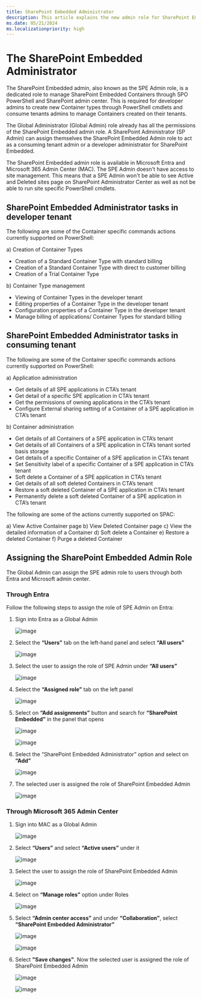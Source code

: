 ```yaml
---
title: SharePoint Embedded Administrator 
description: This article explains the new admin role for SharePoint Embedded.
ms.date: 05/21/2024
ms.localizationpriority: high
---
```


# The SharePoint Embedded Administrator 

The SharePoint Embedded admin, also known as the SPE Admin role, is a dedicated role to manage SharePoint Embedded Containers through SPO PowerShell and SharePoint admin center. This is required for developer admins to create new Container types through PowerShell cmdlets and  consume tenants admins to manage Containers created on their tenants. 

The Global Administrator (Global Admin) role already has all the permissions of the SharePoint Embedded admin role. A SharePoint Administrator (SP Admin) can assign themselves the SharePoint Embedded Admin role to act as a consuming tenant admin or a developer administrator for SharePoint Embedded. 

The SharePoint Embedded admin role is available in Microsoft Entra and Microsoft 365 Admin Center (MAC). The SPE Admin doesn't have access to site management. This means that a SPE Admin won't be able to see Active and Deleted sites page on SharePoint Administrator Center as well as not be able to run site specific PowerShell cmdlets. 

## SharePoint Embedded Administrator tasks in developer tenant
The following are some of the Container specific commands actions currently supported on PowerShell:

a)	Creation of Container Types
- Creation of a Standard Container Type with standard billing
- Creation of a Standard Container Type with direct to customer billing
- Creation of a Trial Container Type

b)	Container Type management
- Viewing of Container Types in the developer tenant
- Editing properties of a Container Type in the developer tenant
- Configuration properties of a Container Type in the developer tenant
- Manage billing of applications/ Container Types for standard billing

## SharePoint Embedded Administrator tasks in consuming tenant
The following are some of the Container specific commands actions currently supported on PowerShell:

a)	Application administration
- Get details of all SPE applications in CTA’s tenant
- Get detail of a specific SPE application in CTA’s tenant
- Get the permissions of owning applications in the CTA’s tenant
- Configure External sharing setting of a Container of a SPE application in CTA’s tenant

b)	Container administration
- Get details of all Containers of a SPE application in CTA’s tenant
- Get details of all Containers of a SPE application in CTA’s tenant sorted basis storage
- Get details of a specific Container of a SPE application in CTA’s tenant
- Set Sensitivity label of a specific Container of a SPE application in CTA’s tenant
- Soft delete a Container of a SPE application in CTA’s tenant
- Get details of all soft deleted Containers in CTA’s tenant
- Restore a soft deleted Container of a SPE application in CTA’s tenant
- Permanently delete a soft deleted Container of a SPE application in CTA’s tenant

The following are some of the actions currently supported on SPAC:

a)	View Active Container page
b)	View Deleted Container page
c)	View the detailed information of a Container
d)	Soft delete a Container
e)	Restore a deleted Container
f)	Purge a deleted Container

## Assigning the SharePoint Embedded Admin Role 

The Global Admin can assign the SPE admin role to users through both Entra and Microsoft admin center.  

### Through Entra 

Follow the following steps to assign the role of SPE Admin on Entra: 

1. Sign into Entra as a Global Admin 

    ![image](https://github.com/cindylay/sp-dev-docs/assets/136049061/a8e5c70e-7537-4027-8893-68a9e5108893)

1. Select the **“Users”** tab on the left-hand panel and select **“All users”**

    ![image](https://github.com/cindylay/sp-dev-docs/assets/136049061/6748a676-2a26-47a2-8429-1d24293d318a)

1. Select the user to assign the role of SPE Admin under **“All users”**

    ![image](https://github.com/cindylay/sp-dev-docs/assets/136049061/8b95316c-f324-4500-80d5-1b693568fdcf)

1. Select the **“Assigned role”** tab on the left panel

    ![image](https://github.com/cindylay/sp-dev-docs/assets/136049061/75e69958-a139-41e9-9b25-59e343c469c0)

1. Select on **“Add assignments”** button and search for **“SharePoint Embedded”** in the panel that opens

    ![image](https://github.com/cindylay/sp-dev-docs/assets/136049061/c2d9db27-bc82-49a4-82fe-f0e3cab71db9)

    ![image](https://github.com/cindylay/sp-dev-docs/assets/136049061/2a1a8b56-6e19-4bb6-9fa0-27208abb80a1)

1. Select the “SharePoint Embedded Administrator” option and select on **“Add”**

    ![image](https://github.com/cindylay/sp-dev-docs/assets/136049061/0fc19905-786e-4e9e-b592-a255c0eb71ff)

1. The selected user is assigned the role of SharePoint Embedded Admin

    ![image](https://github.com/cindylay/sp-dev-docs/assets/136049061/199eb669-565f-4022-ba82-3472403c63cf)

### Through Microsoft 365 Admin Center

1. Sign into MAC as a Global Admin

    ![image](https://github.com/cindylay/sp-dev-docs/assets/136049061/8a52b7c6-91ed-4491-9e9d-26bffc1f0385)

1. Select **“Users”** and select **“Active users”** under it

    ![image](https://github.com/cindylay/sp-dev-docs/assets/136049061/933ebbd5-595a-4d7b-b4e6-4f718ee38317)

1. Select the user to assign the role of SharePoint Embedded Admin

    ![image](https://github.com/cindylay/sp-dev-docs/assets/136049061/e9e806e0-efb4-4e35-b192-0e640f8e8431)

1. Select on **“Manage roles”** option under Roles

    ![image](https://github.com/cindylay/sp-dev-docs/assets/136049061/59e019ae-85aa-4282-bd15-5ba6f18d7ea7)

1. Select **“Admin center access”** and under **“Collaboration”**, select **“SharePoint Embedded Administrator”**

    ![image](https://github.com/cindylay/sp-dev-docs/assets/136049061/92786c95-ce03-4526-a591-bcabe7a4c700)

    ![image](https://github.com/cindylay/sp-dev-docs/assets/136049061/2227cf77-a9a0-498e-8cf4-76e4eb160df2)

1. Select **"Save changes"**. Now the selected user is assigned the role of SharePoint Embedded Admin

    ![image](https://github.com/cindylay/sp-dev-docs/assets/136049061/6c64d48d-3c3b-48dc-8f01-0dae15322572)

    ![image](https://github.com/cindylay/sp-dev-docs/assets/136049061/bd94f615-8de6-49e7-b2ef-c80ffaf90d44)
